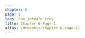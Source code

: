 ```yaml
---
chapter: 6
page: 1
tags: dan jetmate troy
title: Chapter 6 Page 1
alias: /dnwcomic/chapter-6-page-1/
---
```

